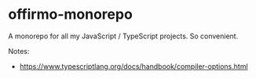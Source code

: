 # offirmo-monorepo
A monorepo for all my JavaScript / TypeScript projects. So convenient.


Notes:
* https://www.typescriptlang.org/docs/handbook/compiler-options.html
